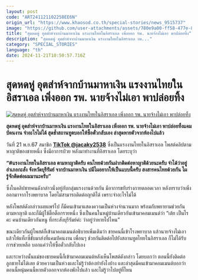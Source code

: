 ```yaml
---
layout: post
code: "ART241121102258EE6N"
origin_url: "https://www.khaosod.co.th/special-stories/news_9515737"
image: "https://github.com/user-attachments/assets/780e9a00-ff58-477e-8a05-00a80f8bd9c7"
title: "สุดหดหู่ อุตส่าห์จากบ้านมาหาเงิน แรงงานไทยในอิสราเอล เพิ่งออก รพ. นายจ้างไม่เอา พาปล่อยทิ้ง"
description: "สุดหดหู่ อุตส่าห์จากบ้านมาหาเงิน แรงงานไทยในอิสราเอล เพ..."
category: "SPECIAL_STORIES"
language: "th"
date: 2024-11-21T10:50:57.716Z
---
```


# สุดหดหู่ อุตส่าห์จากบ้านมาหาเงิน แรงงานไทยในอิสราเอล เพิ่งออก รพ. นายจ้างไม่เอา พาปล่อยทิ้ง

[![สุดหดหู่ อุตส่าห์จากบ้านมาหาเงิน แรงงานไทยในอิสราเอล เพิ่งออก รพ. นายจ้างไม่เอา พาปล่อยทิ้ง](https://www.khaosod.co.th/wpapp/uploads/2024/11/hayat.jpg "สุดหดหู่ อุตส่าห์จากบ้านมาหาเงิน แรงงานไทยในอิสราเอล เพิ่งออก รพ. นายจ้างไม่เอา พาปล่อยทิ้ง")](https://www.khaosod.co.th/wpapp/uploads/2024/11/hayat.jpg)

**สุดหดหู่ อุตส่าห์จากบ้านมาหาเงิน แรงงานไทยในอิสราเอล เพิ่งออก รพ. นายจ้างไม่เอา พาปล่อยทิ้งแคมป์คนงาน จำอะไรไม่ได้ สุดช้ำสถานทูตบอกให้ซื้อตั๋วกลับเอง ล่าสุดหายตัวจากห้องไปแล้ว**

วันที่ 21 พ.ย.67 สมาชิก **[TikTok @jacaky2538](https://www.tiktok.com/@jacaky2538/video/7439435113420639496)** ซึ่งเป็นแรงงานไทยในอิสราเอล โพสต์คลิปตามหาญาติของชายหนึ่ง ซึ่งมีอาการป่วย หลังมาทำงานที่อิสราเอล โดยระบุว่า

**“#แรงงานไทยในอิสราเอล ตามหาญาติครับ คนไทยด้วยกันฝากติดต่อหาญาติด้วยนะครับ จำได้ว่าอยู่อำเภอกะสัง จังหวัดบุรีรัมย์ จากบ้านมาหาเงิน บ่มีไผอยากให้เป็นแบบนี้ครับ สงสารคนไทยด้วยกัน ไผรู้จักติดต่อผมมานะครับ”**

ซึ่งในคลิปชายคนดังกล่าวนั่งอยู่กับกลุ่มแรงงานด้วยกัน มีอาการขยับร่างกายตลอดเวลา หลังทราบว่าเพิ่งออกมาจากโรงพยาบาล โดยไม่สามารถติดต่อญาติได้ เพราะจำอะไรไม่ได้



หลังโพสต์ดังกล่าวเผยแพร่ไป ก็มีคนเข้ามาแสดงความเป็นห่วงจำนวนมาก พร้อมกับพยายามช่วยกันตามหาญาติ และก็มีผู้ใช้ติ๊กต็อกรายหนึ่ง ซึ่งเป็นคนในหมู่บ้านเดียวกันเข้ามาคอมเมนต์ว่า “เต้ย เป็นไรคะ คนบ้านเดียวกันหนู ที่กระสังบุรีรัมย์ค่ะ ว่าอยู่ว่าหายไปไหน”

ขณะเดียวกันผู้โพสต์ก็เข้ามาคอมเมนต์อธิบายเพิ่มเติมว่า ชายคนนี้เข้าโรงพยาบาล แล้วนายจ้างไม่เอา แล้วให้แท็กซี่ขับมาส่งที่แคมป์คนงาน เพื่อนๆ ช่วยกันติดต่อไปยังสถานทูตไทยในอิสราเอล ก็ไม่ได้รับการช่วยเหลือ บอกแค่ว่าให้ซื้อตั๋วกลับไปเอง

และระหว่างนั้นแม่ของชายคนนี้ก็เข้ามาคอมเมนต์หลังเห็นโพสต์ดังกล่าว โดยบอกว่า ตอนนี้ยังติดต่อลูกชายไม่ได้เลย ด้วยความเป็นห่วงและไม่รู้ว่าต้องทำยังไงบ้าง และล่าสุดมีคนเข้ามาคอมเมนต์บอกว่า ตอนนี้หนุ่มคนนี้หายตัวออกจากห้องพักไปแล้ว และไม่รู้ว่าไปอยู่ที่ไหน